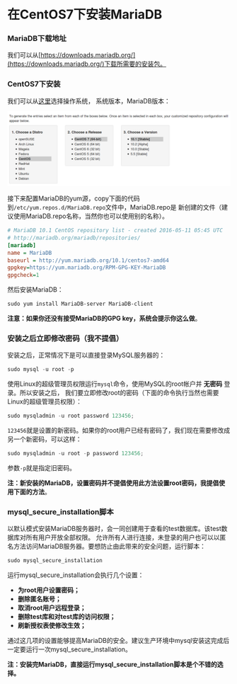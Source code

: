 在CentOS7下安装MariaDB
===============================================
### MariaDB下载地址
我们可以从[https://downloads.mariadb.org/](https://downloads.mariadb.org/)下载所需要的安装包。

### CentOS7下安装
我们可以从[这里](https://downloads.mariadb.org/mariadb/repositories/#mirror=neusoft)选择操作系统，
系统版本，MariaDB版本：

![CentOS7下安装MariaDB](img/CentOS7下安装MariaDB.png)

接下来配置MariaDB的yum源，copy下面的代码到`/etc/yum.repos.d/MariaDB.repo`文件中，MariaDB.repo是
新创建的文件（建议使用MariaDB.repo名称，当然你也可以使用别的名称）。
```ini
# MariaDB 10.1 CentOS repository list - created 2016-05-11 05:45 UTC
# http://mariadb.org/mariadb/repositories/
[mariadb]
name = MariaDB
baseurl = http://yum.mariadb.org/10.1/centos7-amd64
gpgkey=https://yum.mariadb.org/RPM-GPG-KEY-MariaDB
gpgcheck=1
```
然后安装MariaDB：
```powershell
sudo yum install MariaDB-server MariaDB-client
```
**注意：如果你还没有接受MariaDB的GPG key，系统会提示你这么做**。

### 安装之后立即修改密码（我不提倡）
安装之后，正常情况下是可以直接登录MySQL服务器的：
```powershell
sudo mysql -u root -p
```
使用Linux的超级管理员权限运行`mysql`命令，使用MySQL的root帐户并 **无密码** 登录。所以安装之后，
我们要立即修改root的密码（下面的命令执行当然也需要Linux的超级管理员权限）：
```powershell
sudo mysqladmin -u root password 123456;
```
`123456`就是设置的新密码。如果你的root用户已经有密码了，我们现在需要修改成另一个新密码，可以这样：
```powershell
sudo mysqladmin -u root -p password 123456;
```
参数`-p`就是指定旧密码。

**注：新安装的MariaDB，设置密码并不提倡使用此方法设置root密码，我提倡使用下面的方法**。

### mysql_secure_installation脚本
以默认模式安装MariaDB服务器时，会一同创建用于查看的test数据库。该test数据库对所有用户开放全部权限。
允许所有人进行连接，未登录的用户也可以以匿名方法访问MariaDB服务器。要想防止由此带来的安全问题，运行脚本：
```powershell
sudo mysql_secure_installation
```
运行mysql_secure_installation会执行几个设置：
+ **为root用户设置密码；**
+ **删除匿名账号；**
+ **取消root用户远程登录；**
+ **删除test库和对test库的访问权限；**
+ **刷新授权表使修改生效；**

通过这几项的设置能够提高MariaDB的安全。建议生产环境中mysql安装这完成后一定要运行一次mysql_secure_installation。

**注：安装完MariaDB，直接运行mysql_secure_installation脚本是个不错的选择。**
